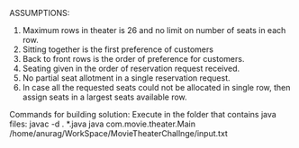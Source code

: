 
ASSUMPTIONS:
1. Maximum rows in theater is 26 and no limit on number of seats in each row.
2. Sitting together is the first preference of customers
3. Back to front rows is the order of preference for customers.
4. Seating given in the order of reservation request received.
5. No partial seat allotment in a single reservation request.
6. In case all the requested seats could not be allocated in single row, then assign seats in a largest seats available row. 

Commands for building solution:
Execute in the folder that contains java files:  javac -d . *.java
java com.movie.theater.Main /home/anurag/WorkSpace/MovieTheaterChallnge/input.txt




